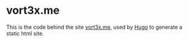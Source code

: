 vort3x.me
===

This is the code behind the site [vort3x.me](http://vort3x.me), used by
[Hugo](http://hugo.spf13.com) to generate a static html site.
